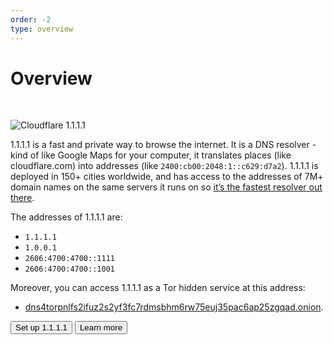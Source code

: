 ```yaml
---
order: -2
type: overview
---
```


<!-- import h1gif from "./static/1111-fancycolor.gif"
import IndexH1 from "./index-h1.js"

# <IndexH1 gif={h1gif} /> -->

# Overview

<br/>
<div class="medium-img">

![Cloudflare 1.1.1.1](static/1111-fancycolor.gif)

</div>

<ContentColumn>

1.1.1.1 is a fast and private way to browse the internet. It is a DNS resolver - kind of like Google Maps for your computer, it translates places (like cloudflare.com) into addresses (like `2400:cb00:2048:1::c629:d7a2`). 1.1.1.1 is deployed in 150+ cities worldwide, and has access to the addresses of 7M+ domain names on the same servers it runs on so [it’s the fastest resolver out there](https://www.dnsperf.com/#!dns-resolvers).

The addresses of 1.1.1.1 are:

- `1.1.1.1`
- `1.0.0.1`
- `2606:4700:4700::1111`
- `2606:4700:4700::1001`

Moreover, you can access 1.1.1.1 as a Tor hidden service at this address:

- [dns4torpnlfs2ifuz2s2yf3fc7rdmsbhm6rw75euj35pac6ap25zgqad.onion](./fun-stuff/dns-over-tor/).

<ButtonGroup>
  <Button type="primary" href="/1.1.1.1/setting-up-1.1.1.1">Set up 1.1.1.1</Button>
  <Button type="secondary" href="/1.1.1.1/what-is-1.1.1.1">Learn more</Button>
</ButtonGroup>

</ContentColumn>